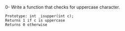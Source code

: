 0- Write a function that checks for uppercase character.

    Prototype: int _isupper(int c);
    Returns 1 if c is uppercase
    Returns 0 otherwise

